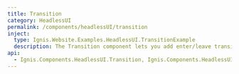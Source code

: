 ```yaml
---
title: Transition
category: HeadlessUI
permalink: /components/headlessUI/transition
inject:
  type: Ignis.Website.Examples.HeadlessUI.TransitionExample
  description: The Transition component lets you add enter/leave transitions to conditionally rendered elements, using CSS classes to control the actual transition styles in the different stages of the transition.
api:
  - Ignis.Components.HeadlessUI.Transition, Ignis.Components.HeadlessUI
---
```

